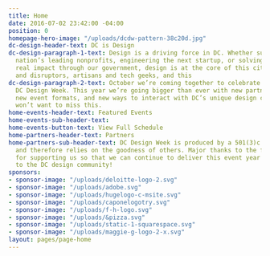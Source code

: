 ```yaml
---
title: Home
date: 2016-07-02 23:42:00 -04:00
position: 0
homepage-hero-image: "/uploads/dcdw-pattern-38c20d.jpg"
dc-design-header-text: DC is Design
dc-design-paragraph-1-text: Design is a driving force in DC. Whether supporting the
  nation’s leading nonprofits, engineering the next startup, or solving problems with
  real impact through our government, design is at the core of this city. We’re makers
  and disruptors, artisans and tech geeks, and this
dc-design-paragraph-2-text: October we’re coming together to celebrate. Join us for
  DC Design Week. This year we’re going bigger than ever with new partners, new venues,
  new event formats, and new ways to interact with DC’s unique design community. You
  won’t want to miss this.
home-events-header-text: Featured Events
home-events-sub-header-text: 
home-events-button-text: View Full Schedule
home-partners-header-text: Partners
home-partners-sub-header-text: DC Design Week is produced by a 501(3)c non-profit
  and therefore relies on the goodness of others. Major thanks to the following partners
  for supporting us so that we can continue to deliver this event year after year
  to the DC design community!
sponsors:
- sponsor-image: "/uploads/deloitte-logo-2.svg"
- sponsor-image: "/uploads/adobe.svg"
- sponsor-image: "/uploads/hugelogo-c-msite.svg"
- sponsor-image: "/uploads/caponelogotry.svg"
- sponsor-image: "/uploads/f-h-logo.svg"
- sponsor-image: "/uploads/&pizza.svg"
- sponsor-image: "/uploads/static-1-squarespace.svg"
- sponsor-image: "/uploads/maggie-g-logo-2-x.svg"
layout: pages/page-home
---
```


